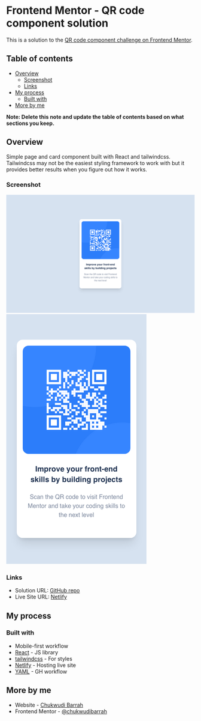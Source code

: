 # Frontend Mentor - QR code component solution

This is a solution to the [QR code component challenge on Frontend Mentor](https://www.frontendmentor.io/challenges/qr-code-component-iux_sIO_H). 

## Table of contents

- [Overview](#overview)
  - [Screenshot](#screenshot)
  - [Links](#links)
- [My process](#my-process)
  - [Built with](#built-with)
- [More by me](#author)

**Note: Delete this note and update the table of contents based on what sections you keep.**

## Overview
Simple page and card component built with React and tailwindcss. Tailwindcss may not be the easiest styling framework to work with but it provides better results when you figure out how it works.

### Screenshot

![desktop](./public/screenshot/screenshot-desktop.png)
![mobile](./public/screenshot/screenshot-mobile.png)

### Links

- Solution URL: [GitHub repo](https://github.com/chukwudibarrah/qr-code-component)
- Live Site URL: [Netlify](https://react-qr-code-component.netlify.app/)

## My process

### Built with

- Mobile-first workflow
- [React](https://reactjs.org/) - JS library
- [tailwindcss](https://tailwindcss.com/) - For styles
- [Netlify](https://www.netlify.com/) - Hosting live site
- [YAML](https://yaml.org/) - GH workflow


## More by me

- Website - [Chukwudi Barrah](https://www.chukwudibarrah.com)
- Frontend Mentor - [@chukwudibarrah](https://www.frontendmentor.io/profile/chukwudibarrah)

